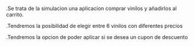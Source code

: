 .Se trata de la simulacion una aplicacion comprar vinilos
y añadirlos al carrito.

.Tendremos la posibilidad de elegir entre 6 vinilos con 
diferentes precios 

.Tendremos la opcion de poder aplicar si se desea un cupon 
de descuento



